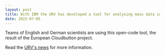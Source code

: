 ```yaml
---
layout: post
title: With IBM the URV has developed a tool for analysing mass data in the cloud
date: 2022-07-05
---
```

Teams of English and German scientists are using this open-code tool, the result of the European Cloudbutton project.

Read the [URV's news][urv-news] for more information.


[urv-news]: https://diaridigital.urv.cat/en/with-ibm-the-urv-has-developed-a-tool-for-analysing-mass-data-in-the-cloud/